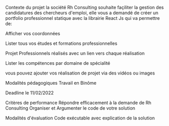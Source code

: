 Contexte du projet
la société Rh Consulting souhaite façiliter la gestion des candidatures des chercheurs d'emploi, elle vous a demandé de créer un portfolio professionnel statique avec la librairie React Js qui va permettre de:

Afficher vos coordonnées

Lister tous vos études et formations professionnelles

Projet Professionnels réalisés avec un lien vers chaque réalisation

Lister les compétences par domaine de spécialité

vous pouvez ajouter vos réalisation de projet via des vidéos ou images


Modalités pédagogiques
Travail en Binôme

Deadline le 11/02/2022

Critères de performance
Répondre efficacement à la demande de Rh Consulting
Organiser et Argumenter le code de votre solution

Modalités d'évaluation
Code exécutable avec explication de la solution